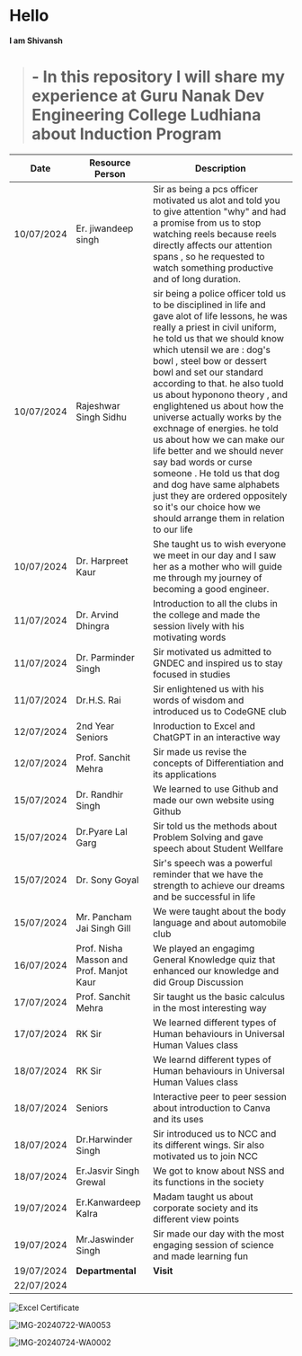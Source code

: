 # Hello
**I am Shivansh** 
> # - **In this repository I will share my experience at Guru Nanak Dev Engineering College Ludhiana about Induction Program**

| Date | Resource Person | Description |
| ---- | --------------- | ----------- |
| 10/07/2024 | Er. jiwandeep singh | Sir as being a pcs officer motivated us alot and told you to give attention "why" and had a promise from us to stop watching reels because reels directly affects our attention spans , so he requested to watch something productive and of long duration. |
| 10/07/2024 | Rajeshwar Singh Sidhu | sir being a police officer told us to be disciplined in life and gave alot of life lessons, he was really a priest in civil uniform, he told us that we should know which utensil we are : dog's bowl , steel bow or dessert bowl and set our standard according to that. he also tuold us about hyponono theory , and englightened us about how the universe actually works by the exchnage of energies. he told us about how we can make our life better and we should never say bad words or curse someone . He told us that dog and dog have same alphabets just they are ordered oppositely so it's our choice how we should arrange them in relation to our life |
| 10/07/2024 | Dr. Harpreet Kaur | She taught us to wish everyone we meet in our day and I saw her as a mother who will guide me through my journey of becoming a good engineer. |
| 11/07/2024 | Dr. Arvind Dhingra | Introduction to all the clubs in the college and made the session lively with his motivating words  |
| 11/07/2024 | Dr. Parminder Singh | Sir motivated us admitted to GNDEC and inspired us to stay focused in studies |
| 11/07/2024 | Dr.H.S. Rai | Sir enlightened us with his words of wisdom and introduced us to CodeGNE club |
| 12/07/2024 | 2nd Year Seniors | Inroduction to Excel and ChatGPT in an interactive way |
| 12/07/2024 | Prof. Sanchit Mehra| Sir made us revise the concepts of Differentiation and its applications |
| 15/07/2024 | Dr. Randhir Singh | We learned to use Github and made our own website using Github |
| 15/07/2024 | Dr.Pyare Lal Garg | Sir told us the methods about Problem Solving and gave speech about Student Wellfare |
| 15/07/2024 | Dr. Sony Goyal | Sir's speech was a powerful reminder that we have the strength to achieve our dreams and be successful in life |
| 15/07/2024 | Mr. Pancham Jai Singh Gill | We were taught about the body language and about automobile club |
|  16/07/2024 | Prof. Nisha Masson and Prof. Manjot Kaur | We played an engagimg General Knowledge quiz that enhanced our knowledge and did Group Discussion |
|17/07/2024 | Prof. Sanchit Mehra | Sir taught us the basic calculus in the most interesting way  |
|17/07/2024 | RK Sir | We learned different types of Human behaviours in Universal Human Values class |
|18/07/2024 | RK Sir | We learnd different types of Human behaviours in  Universal Human Values class |
|18/07/2024| Seniors | Interactive peer to peer session about introduction to Canva and its uses |
|18/07/2024| Dr.Harwinder Singh | Sir introduced us to NCC and its different wings. Sir also motivated us to join NCC |
|18/07/2024| Er.Jasvir Singh Grewal | We got to know about NSS and its functions in the society |
|19/07/2024|Er.Kanwardeep Kalra| Madam taught us about corporate society and its different view points |
|19/07/2024| Mr.Jaswinder Singh | Sir made our day with the most engaging session of science and made learning fun |
|19/07/2024| **Departmental** | **Visit** |
|22/07/2024| 



![Excel Certificate](https://github.com/user-attachments/assets/2e690cff-fea6-4427-830b-8411a3d8f960)

![IMG-20240722-WA0053](https://github.com/user-attachments/assets/dcd737b2-e4ba-4b6b-8a0c-f035778cad4c)

![IMG-20240724-WA0002](https://github.com/user-attachments/assets/ecaf1ceb-5909-4226-ac73-0822df005521)
